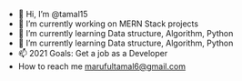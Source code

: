 - 👋 Hi, I’m @tamal15
- 👀 I’m currently working on MERN Stack projects
- 🌱 I’m currently learning Data structure, Algorithm, Python
- 💞️ I’m currently learning Data structure, Algorithm, Python
- 📫 2021 Goals: Get a job as a Developer
-    How to reach me marufultamal6@gmail.com

<!---
tamal15/tamal15 is a ✨ special ✨ repository because its `README.md` (this file) appears on your GitHub profile.
You can click the Preview link to take a look at your changes.
--->
